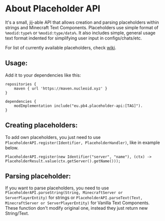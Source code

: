 # About Placeholder API
It's a small, jij-able API that allows creation and parsing placeholders within strings and Minecraft Text Components.
Placeholders use simple format of `%modid:type%` or `%modid:type/data%`.
It also includes simple, general usage text format indented for simplifying user input in configs/chats/etc.

For list of currently available placeholders, check [wiki](https://github.com/Patbox/TextPlaceholderAPI/wiki).

## Usage:
Add it to your dependencies like this:

```
repositories {
	maven { url 'https://maven.nucleoid.xyz' }
}

dependencies {
	modImplementation include("eu.pb4.placeholder-api:[TAG]").
}
```
## Creating placeholders:
To add own placeholders, you just need to use `PlaceholderAPI.register(Identifier, PlaceholderHandler)`, like in example below.
```
PlaceholderAPI.register(new Identifier("server", "name"), (ctx) -> PlaceholderResult.value(ctx.getServer().getName()));
```

## Parsing placeholder:
If you want to parse placeholders, you need to use `PlaceholderAPI.parseString(String, MinecraftServer or ServerPlayerEntity)`
for strings or `PlaceholderAPI.parseText(Text, MinecraftServer or ServerPlayerEntity)` for Vanilla Text Components.
These function don't modify original one, instead they just return new String/Text.



